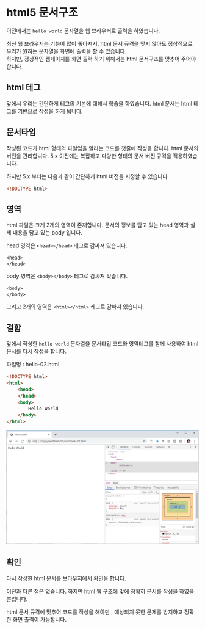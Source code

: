 # html5 문서구조
이전에서는 `hello world` 문자열을 웹 브라우저로 출력을 하였습니다.

최신 웹 브라우저는 기능이 많이 좋아져서, html 문서 규격을 맞지 않아도 정상적으로 우리가 원하는 문자열을 화면에 출력을 할 수 있습니다.  
하지만, 정상적인 웹페이지를 화면 출력 하기 위해서는 html 문서구조를 맞추어 주어야 합니다.

## html 테그
앞에서 우리는 간단하게 테그의 기본에 대해서 학습을 하였습니다. html 문서는 html 테그를 기반으로 작성을 하게 됩니다.

## 문서타입
작성된 코드가 html 형태의 파일임을 알리는 코드를 첫줄에 작성을 합니다.
html 문서의 버전을 관리합니다. 5.x 이전에는 복잡하고 다양한 형태의 문서 버전 규격을 적용하였습니다.

하지만 5.x 부터는 다음과 같이 간단하게 html 버전을 지정할 수 있습니다.

```html
<!DOCTYPE html>
```


## 영역
html 파일은 크게 2개의 영역이 존재합니다. 문서의 정보를 담고 있는 head 영역과 실제 내용을 담고 있는 body 입니다.

head 영역은 `<head></head>` 테그로 감싸져 있습니다.
```
<head> 
</head>
```

body 영역은 `<body></body>` 테그로 감싸져 있습니다.
```
<body>
</body>
```

그리고 2개의 영역은 `<html></html>` 케그로 감싸져 있습니다.

## 결합
앞에서 작성한 `hello world` 문자열을 문서타입 코드와 영역테그를 함께 사용하여  html 문서를 다시 작성을 합니다.

파일명 : hello-02.html
```html
<!DOCTYPE html>
<html>
    <head> 
    </head>
    <body>
        Hello World
    </body>
</html>
```

![hello](./img/html5.png)

## 확인
다시 작성한 html 문서를 브라우저에서 확인을 합니다. 


이전과 다른 점은 없습니다.
하지만 html 웹 구조에 맞에 정확히 문서를 작성을 하였을뿐입니다.

html 문서 규격에 맞추어 코드를 작성을 해야만 , 예상되지 못한 문제를 방지하고
정확한 화면 출력이 가능합니다.




